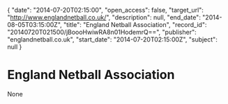 {
  "date": "2014-07-20T02:15:00", 
  "open_access": false, 
  "target_url": "http://www.englandnetball.co.uk/", 
  "description": null, 
  "end_date": "2014-08-05T03:15:00Z", 
  "title": "England Netball Association", 
  "record_id": "20140720T021500/jBoooHwiwRA8n01HodemrQ==", 
  "publisher": "englandnetball.co.uk", 
  "start_date": "2014-07-20T02:15:00Z", 
  "subject": null
}

# England Netball Association

None